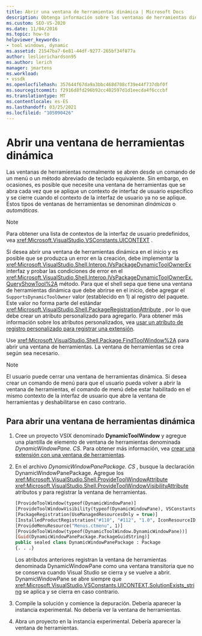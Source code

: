 ```yaml
---
title: Abrir una ventana de herramientas dinámica | Microsoft Docs
description: Obtenga información sobre las ventanas de herramientas dinámicas, que se abre cada vez que se aplica un contexto de interfaz de usuario específico y se cierra cuando el contexto de la interfaz de usuario ya no se aplica.
ms.custom: SEO-VS-2020
ms.date: 11/04/2016
ms.topic: how-to
helpviewer_keywords:
- tool windows, dynamic
ms.assetid: 21547ba7-6e81-44df-9277-265bf34f877a
author: leslierichardson95
ms.author: lerich
manager: jmartens
ms.workload:
- vssdk
ms.openlocfilehash: 357644f67da9a3bbc468d708cf39e44f737dbf0f
ms.sourcegitcommit: f2916d8fd296b92cc402597d1d1eecda4f6cccbf
ms.translationtype: MT
ms.contentlocale: es-ES
ms.lasthandoff: 03/25/2021
ms.locfileid: "105090426"
---
```

# <a name="open-a-dynamic-tool-window"></a>Abrir una ventana de herramientas dinámica
Las ventanas de herramientas normalmente se abren desde un comando de un menú o un método abreviado de teclado equivalente. Sin embargo, en ocasiones, es posible que necesite una ventana de herramientas que se abra cada vez que se aplique un contexto de interfaz de usuario específico y se cierre cuando el contexto de la interfaz de usuario ya no se aplique. Estos tipos de ventanas de herramientas se denominan *dinámicas* o *automáticas*.

> [!NOTE]
> Para obtener una lista de contextos de la interfaz de usuario predefinidos, vea <xref:Microsoft.VisualStudio.VSConstants.UICONTEXT> .

 Si desea abrir una ventana de herramientas dinámica en el inicio y es posible que se produzca un error en la creación, debe implementar la <xref:Microsoft.VisualStudio.Shell.Interop.IVsPackageDynamicToolOwnerEx> interfaz y probar las condiciones de error en el <xref:Microsoft.VisualStudio.Shell.Interop.IVsPackageDynamicToolOwnerEx.QueryShowTool%2A> método. Para que el shell sepa que tiene una ventana de herramientas dinámica que debe abrirse en el inicio, debe agregar el `SupportsDynamicToolOwner` valor (establecido en 1) al registro del paquete. Este valor no forma parte del estándar <xref:Microsoft.VisualStudio.Shell.PackageRegistrationAttribute> , por lo que debe crear un atributo personalizado para agregarlo. Para obtener más información sobre los atributos personalizados, vea [usar un atributo de registro personalizado para registrar una extensión](../extensibility/registering-and-unregistering-vspackages.md#using-a-custom-registration-attribute-to-register-an-extension).

 Use <xref:Microsoft.VisualStudio.Shell.Package.FindToolWindow%2A> para abrir una ventana de herramientas. La ventana de herramientas se crea según sea necesario.

> [!NOTE]
> El usuario puede cerrar una ventana de herramientas dinámica. Si desea crear un comando de menú para que el usuario pueda volver a abrir la ventana de herramientas, el comando de menú debe estar habilitado en el mismo contexto de la interfaz de usuario que abre la ventana de herramientas y deshabilitarse en caso contrario.

## <a name="to-open-a-dynamic-tool-window"></a>Para abrir una ventana de herramientas dinámica

1. Cree un proyecto VSIX denominado **DynamicToolWindow** y agregue una plantilla de elemento de ventana de herramientas denominada *DynamicWindowPane. CS*. Para obtener más información, vea [crear una extensión con una ventana de herramientas](../extensibility/creating-an-extension-with-a-tool-window.md).

2. En el archivo *DynamicWindowPanePackage. CS* , busque la declaración DynamicWindowPanePackage. Agregue los <xref:Microsoft.VisualStudio.Shell.ProvideToolWindowAttribute> <xref:Microsoft.VisualStudio.Shell.ProvideToolWindowVisibilityAttribute> atributos y para registrar la ventana de herramientas.

    ```vb
    [ProvideToolWindow(typeof(DynamicWindowPane)]
    [ProvideToolWindowVisibility(typeof(DynamicWindowPane), VSConstants.UICONTEXT.SolutionExists_string)]
    [PackageRegistration(UseManagedResourcesOnly = true)]
    [InstalledProductRegistration("#110", "#112", "1.0", IconResourceID = 400)] // Info on this package for Help/About
    [ProvideMenuResource("Menus.ctmenu", 1)]
    [ProvideToolWindow(typeof(DynamicToolWindow.DynamicWindowPane))]
    [Guid(DynamicWindowPanePackage.PackageGuidString)]
    public sealed class DynamicWindowPanePackage : Package
    {. . .}
    ```

     Los atributos anteriores registran la ventana de herramientas denominada DynamicWindowPane como una ventana transitoria que no se conserva cuando Visual Studio se cierra y se vuelve a abrir. DynamicWindowPane se abre siempre que <xref:Microsoft.VisualStudio.VSConstants.UICONTEXT.SolutionExists_string> se aplica y se cierra en caso contrario.

3. Compile la solución y comience la depuración. Debería aparecer la instancia experimental. No debería ver la ventana de herramientas.

4. Abra un proyecto en la instancia experimental. Debería aparecer la ventana de herramientas.
